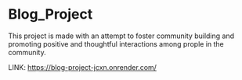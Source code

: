 # Blog_Project
This project is made with an attempt to foster community building and promoting positive and thoughtful interactions among prople in the community.

LINK: https://blog-project-jcxn.onrender.com/
